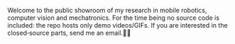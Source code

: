 Welcome to the public showroom of my research in mobile robotics, computer vision and mechatronics. For the time being no source code is included: the repo hosts only demo videos/GIFs. If you are interested in the closed‑source parts, send me an email.🚀🤖

<!---
SuperNik17/SuperNik17 is a ✨ special ✨ repository because its `README.md` (this file) appears on your GitHub profile.
You can click the Preview link to take a look at your changes.
--->
